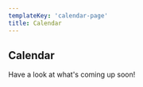 ```yaml
---
templateKey: 'calendar-page'
title: Calendar
---
```

## Calendar

Have a look at what's coming up soon!
